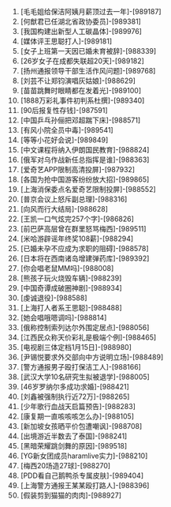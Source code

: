 
1. [毛毛姐给保洁阿姨月薪顶过去一年]-[989187]
1. [何猷君已任湖北省政协委员]-[989381]
1. [我国构建出新型人工碳晶体]-[989976]
1. [媒体评王思聪打人]-[989181]
1. [女子上班第一天因已婚未育被辞]-[988339]
1. [26岁女子在成都失联超20天]-[989182]
1. [扬州通报领导干部生活作风问题]-[989768]
1. [刘芸不让郑钧演唱灰姑娘]-[988629]
1. [苗苗跳舞时眼睛都在发着光]-[989100]
1. [1888万彩礼事件初判系杜撰]-[989340]
1. [90后报复性存钱]-[987591]
1. [中国乒乓孙俪把邓超踹下床]-[988571]
1. [有风小院全员中毒]-[989541]
1. [等等小花好会说]-[989849]
1. [中文课程将纳入伊朗国民教育]-[988824]
1. [俄军对乌作战新任总指挥是谁]-[988363]
1. [爱奇艺APP限制高清投屏]-[987932]
1. [各国为抢中国游客纷纷放大招]-[989865]
1. [上海消保委点名爱奇艺限制投屏]-[988552]
1. [普京会议上怒斥副总理]-[988316]
1. [向风而行大结局]-[988628]
1. [王凯一口气炫完257个字]-[986826]
1. [前巴萨高层曾在群里怒骂梅西]-[989511]
1. [米哈游辟谣年终奖108薪]-[988294]
1. [已婚未孕不应成为求职的阻碍]-[988578]
1. [日本将在西南诸岛增建弹药库]-[989392]
1. [你会唱老鼠MM吗]-[988008]
1. [熊孩子玩火烧毁车辆]-[988239]
1. [中国奇谭成破圈神剧]-[988934]
1. [虔诚退役]-[988588]
1. [上海打人者系王思聪]-[988488]
1. [她会唱哦嗯调吗]-[988814]
1. [俄称控制索列达尔外围定居点]-[988056]
1. [江西民众称天价彩礼是极端个例]-[988465]
1. [电视剧三体定档1月15日]-[988980]
1. [尹锡悦要求外交部向中方说明立场]-[988489]
1. [警方通报男子殴打保洁工人]-[988166]
1. [武汉大学10名研究生拟被退学]-[988005]
1. [46岁罗纳尔多成功求婚]-[988421]
1. [刘鑫被强制执行近72万]-[988265]
1. [少年歌行血战天启篇预告]-[988283]
1. [康复期一直咳咳咳怎么办]-[988105]
1. [新加坡女孩晒平价包遭嘲讽]-[988708]
1. [出境游近半数去了泰国]-[988241]
1. [黑暗荣耀跳剑舞的原因]-[989518]
1. [YG新女团成员haramlive实力]-[988210]
1. [梅西20场造27球]-[988270]
1. [PDD看自己鹅鸭杀专属皮肤]-[989404]
1. [上海警方通报王某某殴打路人]-[988396]
1. [假装剪到猫猫的肉肉]-[988927]